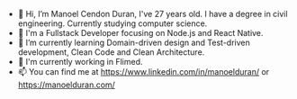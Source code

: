 - 👋 Hi, I’m Manoel Cendon Duran, I've 27 years old. I have a degree in civil engineering. Currently studying computer science.
- 👋 I'm a Fullstack Developer focusing on Node.js and React Native.
- 👀 I’m currently learning Domain-driven design and Test-driven development, Clean Code and Clean Architecture.
- 💞️ I'm currently working in Flimed.
- 📫 You can find me at https://www.linkedin.com/in/manoelduran/ or https://manoelduran.com/

<!---
manoelduran/manoelduran is a ✨ special ✨ repository because its `README.md` (this file) appears on your GitHub profile.
You can click the Preview link to take a look at your changes.
--->
